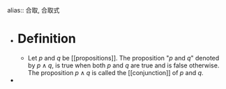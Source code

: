 alias:: 合取, 合取式

- # Definition
	- Let $p$ and $q$ be [[propositions]]. The proposition "$p$ and $q$" denoted by $p\wedge q$, is true when both $p$ and $q$ are true and is false otherwise. The proposition $p\wedge q$ is called the [[conjunction]] of $p$ and $q$.
-